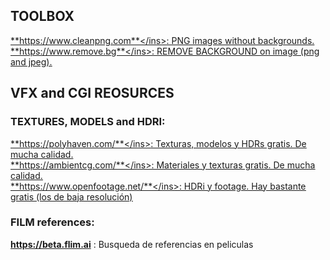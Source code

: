 ## TOOLBOX   

<ins>**https://www.cleanpng.com**</ins>:  PNG images without backgrounds.   
<ins>**https://www.remove.bg**</ins>:  REMOVE BACKGROUND on image (png and jpeg).   



## VFX and CGI REOSURCES

### TEXTURES, MODELS and HDRI:   
<ins>**https://polyhaven.com/**</ins>: Texturas, modelos y HDRs gratis. De mucha calidad.   
<ins>**https://ambientcg.com/**</ins>: Materiales y texturas gratis. De mucha calidad.   
<ins>**https://www.openfootage.net/**</ins>: HDRi y footage. Hay bastante gratis (los de baja resolución)  

### FILM references:   

**https://beta.flim.ai** : Busqueda de referencias en peliculas    

